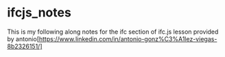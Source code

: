 # ifcjs_notes

This is my following along notes for the ifc section of ifc.js lesson provided by antonio[https://www.linkedin.com/in/antonio-gonz%C3%A1lez-viegas-8b2326151/]


